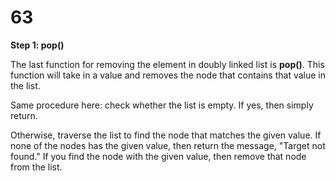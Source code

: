 # 63

**Step 1: pop\(\)**

The last function for removing the element in doubly linked list is **pop\(\)**. This function will take in a value and removes the node that contains that value in the list.

Same procedure here: check whether the list is empty. If yes, then simply return.

Otherwise, traverse the list to find the node that matches the given value. If none of the nodes has the given value, then return the message, "Target not found." If you find the node with the given value, then remove that node from the list.

